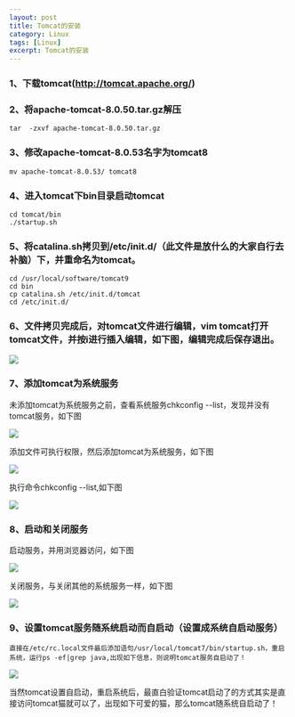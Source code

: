 ```yaml
---
layout: post
title: Tomcat的安装
category: Linux
tags: [Linux]
excerpt: Tomcat的安装
---
```

### 1、下载tomcat(http://tomcat.apache.org/)  ###


### 2、将apache-tomcat-8.0.50.tar.gz解压 ###

    tar  -zxvf apache-tomcat-8.0.50.tar.gz

### 3、修改apache-tomcat-8.0.53名字为tomcat8 ###

	mv apache-tomcat-8.0.53/ tomcat8


### 4、进入tomcat下bin目录启动tomcat ###

    cd tomcat/bin
	./startup.sh

### 5、将catalina.sh拷贝到/etc/init.d/（此文件是放什么的大家自行去补脑）下，并重命名为tomcat。 ###

    cd /usr/local/software/tomcat9
	cd bin
	cp catalina.sh /etc/init.d/tomcat
	cd /etc/init.d/	

### 6、文件拷贝完成后，对tomcat文件进行编辑，vim tomcat打开tomcat文件，并按i进行插入编辑，如下图，编辑完成后保存退出。 ###

![](http://www.nangongyibin.com/assets/images/tomcat1.png)

### 7、添加tomcat为系统服务 ###

未添加tomcat为系统服务之前，查看系统服务chkconfig --list，发现并没有tomcat服务，如下图

![](http://www.nangongyibin.com/assets/images/tomcat2.png)

添加文件可执行权限，然后添加tomcat为系统服务，如下图

![](http://www.nangongyibin.com/assets/images/tomcat3.png)


执行命令chkconfig --list,如下图

![](http://www.nangongyibin.com/assets/images/tomcat4.png)

### 8、启动和关闭服务 ###

启动服务，并用浏览器访问，如下图

![](http://www.nangongyibin.com/assets/images/tomcat5.png)

关闭服务，与关闭其他的系统服务一样，如下图

![](http://www.nangongyibin.com/assets/images/tomcat6.png)

### 9、设置tomcat服务随系统启动而自启动（设置成系统自启动服务） ###

    直接在/etc/rc.local文件最后添加语句/usr/local/tomcat7/bin/startup.sh，重启系统，运行ps -ef|grep java,出现如下信息，则说明tomcat服务自启动了！

![](http://www.nangongyibin.com/assets/images/tomcat7.png)

当然tomcat设置自启动，重启系统后，最直白验证tomcat启动了的方式其实是直接访问tomcat猫就可以了，出现如下可爱的猫，那么tomcat随系统自启动了！